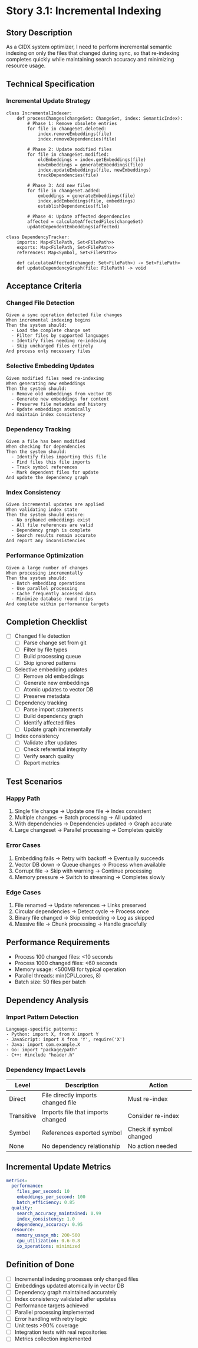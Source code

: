 # Story 3.1: Incremental Indexing

## Story Description

As a CIDX system optimizer, I need to perform incremental semantic indexing on only the files that changed during sync, so that re-indexing completes quickly while maintaining search accuracy and minimizing resource usage.

## Technical Specification

### Incremental Update Strategy

```pseudocode
class IncrementalIndexer:
    def processChanges(changeSet: ChangeSet, index: SemanticIndex):
        # Phase 1: Remove obsolete entries
        for file in changeSet.deleted:
            index.removeEmbeddings(file)
            index.removeDependencies(file)

        # Phase 2: Update modified files
        for file in changeSet.modified:
            oldEmbeddings = index.getEmbeddings(file)
            newEmbeddings = generateEmbeddings(file)
            index.updateEmbeddings(file, newEmbeddings)
            trackDependencies(file)

        # Phase 3: Add new files
        for file in changeSet.added:
            embeddings = generateEmbeddings(file)
            index.addEmbeddings(file, embeddings)
            establishDependencies(file)

        # Phase 4: Update affected dependencies
        affected = calculateAffectedFiles(changeSet)
        updateDependentEmbeddings(affected)

class DependencyTracker:
    imports: Map<FilePath, Set<FilePath>>
    exports: Map<FilePath, Set<FilePath>>
    references: Map<Symbol, Set<FilePath>>

    def calculateAffected(changed: Set<FilePath>) -> Set<FilePath>
    def updateDependencyGraph(file: FilePath) -> void
```

## Acceptance Criteria

### Changed File Detection
```gherkin
Given a sync operation detected file changes
When incremental indexing begins
Then the system should:
  - Load the complete change set
  - Filter files by supported languages
  - Identify files needing re-indexing
  - Skip unchanged files entirely
And process only necessary files
```

### Selective Embedding Updates
```gherkin
Given modified files need re-indexing
When generating new embeddings
Then the system should:
  - Remove old embeddings from vector DB
  - Generate new embeddings for content
  - Preserve file metadata and history
  - Update embeddings atomically
And maintain index consistency
```

### Dependency Tracking
```gherkin
Given a file has been modified
When checking for dependencies
Then the system should:
  - Identify files importing this file
  - Find files this file imports
  - Track symbol references
  - Mark dependent files for update
And update the dependency graph
```

### Index Consistency
```gherkin
Given incremental updates are applied
When validating index state
Then the system should ensure:
  - No orphaned embeddings exist
  - All file references are valid
  - Dependency graph is complete
  - Search results remain accurate
And report any inconsistencies
```

### Performance Optimization
```gherkin
Given a large number of changes
When processing incrementally
Then the system should:
  - Batch embedding operations
  - Use parallel processing
  - Cache frequently accessed data
  - Minimize database round trips
And complete within performance targets
```

## Completion Checklist

- [ ] Changed file detection
  - [ ] Parse change set from git
  - [ ] Filter by file types
  - [ ] Build processing queue
  - [ ] Skip ignored patterns
- [ ] Selective embedding updates
  - [ ] Remove old embeddings
  - [ ] Generate new embeddings
  - [ ] Atomic updates to vector DB
  - [ ] Preserve metadata
- [ ] Dependency tracking
  - [ ] Parse import statements
  - [ ] Build dependency graph
  - [ ] Identify affected files
  - [ ] Update graph incrementally
- [ ] Index consistency
  - [ ] Validate after updates
  - [ ] Check referential integrity
  - [ ] Verify search quality
  - [ ] Report metrics

## Test Scenarios

### Happy Path
1. Single file change → Update one file → Index consistent
2. Multiple changes → Batch processing → All updated
3. With dependencies → Dependencies updated → Graph accurate
4. Large changeset → Parallel processing → Completes quickly

### Error Cases
1. Embedding fails → Retry with backoff → Eventually succeeds
2. Vector DB down → Queue changes → Process when available
3. Corrupt file → Skip with warning → Continue processing
4. Memory pressure → Switch to streaming → Completes slowly

### Edge Cases
1. File renamed → Update references → Links preserved
2. Circular dependencies → Detect cycle → Process once
3. Binary file changed → Skip embedding → Log as skipped
4. Massive file → Chunk processing → Handle gracefully

## Performance Requirements

- Process 100 changed files: <10 seconds
- Process 1000 changed files: <60 seconds
- Memory usage: <500MB for typical operation
- Parallel threads: min(CPU_cores, 8)
- Batch size: 50 files per batch

## Dependency Analysis

### Import Pattern Detection
```pseudocode
Language-specific patterns:
- Python: import X, from X import Y
- JavaScript: import X from 'Y', require('X')
- Java: import com.example.X
- Go: import "package/path"
- C++: #include "header.h"
```

### Dependency Impact Levels
| Level | Description | Action |
|-------|-------------|--------|
| Direct | File directly imports changed file | Must re-index |
| Transitive | Imports file that imports changed | Consider re-index |
| Symbol | References exported symbol | Check if symbol changed |
| None | No dependency relationship | No action needed |

## Incremental Update Metrics

```yaml
metrics:
  performance:
    files_per_second: 10
    embeddings_per_second: 100
    batch_efficiency: 0.85
  quality:
    search_accuracy_maintained: 0.99
    index_consistency: 1.0
    dependency_accuracy: 0.95
  resource:
    memory_usage_mb: 200-500
    cpu_utilization: 0.6-0.8
    io_operations: minimized
```

## Definition of Done

- [ ] Incremental indexing processes only changed files
- [ ] Embeddings updated atomically in vector DB
- [ ] Dependency graph maintained accurately
- [ ] Index consistency validated after updates
- [ ] Performance targets achieved
- [ ] Parallel processing implemented
- [ ] Error handling with retry logic
- [ ] Unit tests >90% coverage
- [ ] Integration tests with real repositories
- [ ] Metrics collection implemented